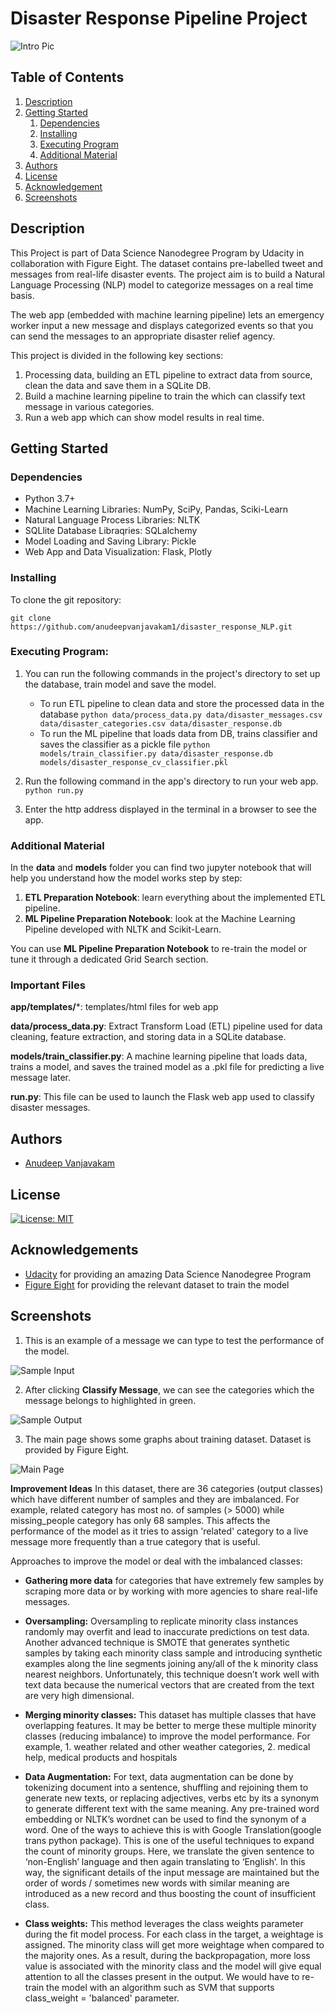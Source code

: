 # Disaster Response Pipeline Project

![Intro Pic](screenshots/intro.PNG)


## Table of Contents
1. [Description](#description)
2. [Getting Started](#getting_started)
	1. [Dependencies](#dependencies)
	2. [Installing](#installation)
	3. [Executing Program](#execution)
	4. [Additional Material](#material)
3. [Authors](#authors)
4. [License](#license)
5. [Acknowledgement](#acknowledgement)
6. [Screenshots](#screenshots)

<a name="descripton"></a>
## Description

This Project is part of Data Science Nanodegree Program by Udacity in collaboration with Figure Eight. The dataset contains pre-labelled tweet and messages from real-life disaster events. The project aim is to build a Natural Language Processing (NLP) model to categorize messages on a real time basis.

The web app (embedded with machine learning pipeline) lets an emergency worker input a new message and displays categorized events so that you can send the messages to an appropriate disaster relief agency.

This project is divided in the following key sections:

1. Processing data, building an ETL pipeline to extract data from source, clean the data and save them in a SQLite DB.
2. Build a machine learning pipeline to train the which can classify text message in various categories.
3. Run a web app which can show model results in real time.

<a name="getting_started"></a>
## Getting Started

<a name="dependencies"></a>
### Dependencies
* Python 3.7+
* Machine Learning Libraries: NumPy, SciPy, Pandas, Sciki-Learn
* Natural Language Process Libraries: NLTK
* SQLlite Database Libraqries: SQLalchemy
* Model Loading and Saving Library: Pickle
* Web App and Data Visualization: Flask, Plotly

<a name="installation"></a>
### Installing
To clone the git repository:
```
git clone https://github.com/anudeepvanjavakam1/disaster_response_NLP.git
```
<a name="execution"></a>
### Executing Program:
1. You can run the following commands in the project's directory to set up the database, train model and save the model.

    - To run ETL pipeline to clean data and store the processed data in the database
        `python data/process_data.py data/disaster_messages.csv data/disaster_categories.csv data/disaster_response.db`
    - To run the ML pipeline that loads data from DB, trains classifier and saves the classifier as a pickle file
        `python models/train_classifier.py data/disaster_response.db models/disaster_response_cv_classifier.pkl`

2. Run the following command in the app's directory to run your web app.
    `python run.py`

3. Enter the http address displayed in the terminal in a browser to see the app.

<a name="material"></a>
### Additional Material

In the **data** and **models** folder you can find two jupyter notebook that will help you understand how the model works step by step:
1. **ETL Preparation Notebook**: learn everything about the implemented ETL pipeline.
2. **ML Pipeline Preparation Notebook**: look at the Machine Learning Pipeline developed with NLTK and Scikit-Learn.

You can use **ML Pipeline Preparation Notebook** to re-train the model or tune it through a dedicated Grid Search section.

<a name="importantfiles"></a>
### Important Files
**app/templates/***: templates/html files for web app

**data/process_data.py**: Extract Transform Load (ETL) pipeline used for data cleaning, feature extraction, and storing data in a SQLite database.

**models/train_classifier.py**: A machine learning pipeline that loads data, trains a model, and saves the trained model as a .pkl file for predicting a live message later.

**run.py**: This file can be used to launch the Flask web app used to classify disaster messages.

<a name="authors"></a>
## Authors

* [Anudeep Vanjavakam](https://github.com/anudeepvanjavakam1)

<a name="license"></a>
## License
[![License: MIT](https://img.shields.io/badge/License-MIT-yellow.svg)](https://opensource.org/licenses/MIT)

<a name="acknowledgement"></a>
## Acknowledgements

* [Udacity](https://www.udacity.com/) for providing an amazing Data Science Nanodegree Program
* [Figure Eight](https://www.figure-eight.com/) for providing the relevant dataset to train the model

<a name="screenshots"></a>
## Screenshots

1. This is an example of a message we can type to test the performance of the model.

![Sample Input](screenshots/sample_input.PNG)

2. After clicking **Classify Message**, we can see the categories which the message belongs to highlighted in green.

![Sample Output](screenshots/sample_output.PNG)

3. The main page shows some graphs about training dataset. Dataset is provided by Figure Eight.

![Main Page](screenshots/main_page.PNG)

**Improvement Ideas**
In this dataset, there are 36 categories (output classes) which have different number of samples and they are imbalanced. For example, related category has most no. of samples (> 5000) while missing_people category has only 68 samples. This affects the performance of the model as it tries to assign 'related' category to a live message more frequently than a true category that is useful.

Approaches to improve the model or deal with the imbalanced classes:

 - **Gathering more data** for categories that have extremely few samples by scraping more data or by working with more agencies to share real-life messages.
 
 - **Oversampling:** Oversampling to replicate minority class instances randomly may overfit and lead to inaccurate predictions on test data. Another advanced technique is SMOTE that generates synthetic samples by taking each minority class sample and introducing synthetic examples along the line segments joining any/all of the k minority class nearest neighbors. Unfortunately, this technique doesn’t work well with text data because the numerical vectors that are created from the text are very high dimensional.
 
 - **Merging minority classes:** This dataset has multiple classes that have overlapping features. It may be better to merge these multiple minority classes (reducing imbalance) to improve the model performance. For example, 1. weather related and other weather categories, 2. medical help, medical products and hospitals

- **Data Augmentation:** For text, data augmentation can be done by tokenizing document into a sentence, shuffling and rejoining them to generate new texts, or replacing adjectives, verbs etc by its a synonym to generate different text with the same meaning. Any pre-trained word embedding or NLTK’s wordnet can be used to find the synonym of a word. One of the ways to achieve this is with Google Translation(google trans python package). This is one of the useful techniques to expand the count of minority groups. Here, we translate the given sentence to ‘non-English’ language and then again translating to ‘English’. In this way, the significant details of the input message are maintained but the order of words / sometimes new words with similar meaning are introduced as a new record and thus boosting the count of insufficient class.

- **Class weights:** This method leverages the class weights parameter during the fit model process. For each class in the target, a weightage is assigned. The minority class will get more weightage when compared to the majority ones. As a result, during the backpropagation, more loss value is associated with the minority class and the model will give equal attention to all the classes present in the output. We would have to re-train the model with an algorithm such as SVM that supports class_weight = 'balanced' parameter.